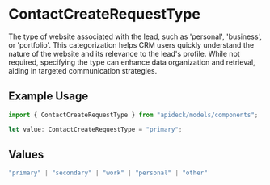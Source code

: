 # ContactCreateRequestType

The type of website associated with the lead, such as 'personal', 'business', or 'portfolio'. This categorization helps CRM users quickly understand the nature of the website and its relevance to the lead's profile. While not required, specifying the type can enhance data organization and retrieval, aiding in targeted communication strategies.

## Example Usage

```typescript
import { ContactCreateRequestType } from "apideck/models/components";

let value: ContactCreateRequestType = "primary";
```

## Values

```typescript
"primary" | "secondary" | "work" | "personal" | "other"
```